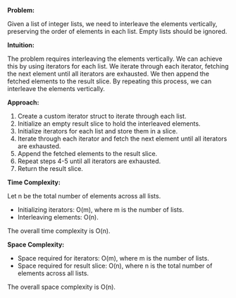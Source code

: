 **Problem:**

Given a list of integer lists, we need to interleave the elements vertically, preserving the order of elements in each list. Empty lists should be ignored.

**Intuition:**

The problem requires interleaving the elements vertically. We can achieve this by using iterators for each list. We iterate through each iterator, fetching the next element until all iterators are exhausted. We then append the fetched elements to the result slice. By repeating this process, we can interleave the elements vertically.

**Approach:**

1. Create a custom iterator struct to iterate through each list.
2. Initialize an empty result slice to hold the interleaved elements.
3. Initialize iterators for each list and store them in a slice.
4. Iterate through each iterator and fetch the next element until all iterators are exhausted.
5. Append the fetched elements to the result slice.
6. Repeat steps 4-5 until all iterators are exhausted.
7. Return the result slice.

**Time Complexity:**

Let n be the total number of elements across all lists.

- Initializing iterators: O(m), where m is the number of lists.
- Interleaving elements: O(n).

The overall time complexity is O(n).

**Space Complexity:**

- Space required for iterators: O(m), where m is the number of lists.
- Space required for result slice: O(n), where n is the total number of elements across all lists.

The overall space complexity is O(n).